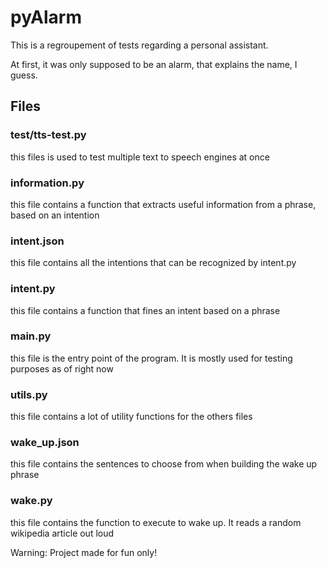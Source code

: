 # pyAlarm

This is a regroupement of tests regarding a personal assistant.

At first, it was only supposed to be an alarm, that explains the name, I guess.

## Files

### test/tts-test.py

this files is used to test multiple text to speech engines at once

### information.py

this file contains a function that extracts useful information from a phrase, based on an intention

### intent.json

this file contains all the intentions that can be recognized by intent.py

### intent.py

this file contains a function that fines an intent based on a phrase

### main.py

this file is the entry point of the program.
It is mostly used for testing purposes as of right now

### utils.py

this file contains a lot of utility functions for the others files

### wake_up.json

this file contains the sentences to choose from when building the wake up phrase

### wake.py

this file contains the function to execute to wake up.
It reads a random wikipedia article out loud


Warning: Project made for fun only!